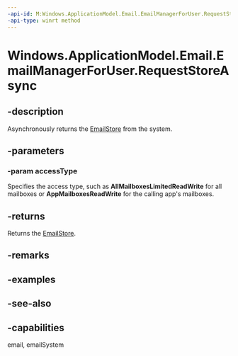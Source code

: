 ```yaml
---
-api-id: M:Windows.ApplicationModel.Email.EmailManagerForUser.RequestStoreAsync(Windows.ApplicationModel.Email.EmailStoreAccessType)
-api-type: winrt method
---
```


<!-- Method syntax
public Windows.Foundation.IAsyncOperation<Windows.ApplicationModel.Email.EmailStore> RequestStoreAsync(Windows.ApplicationModel.Email.EmailStoreAccessType accessType)
-->

# Windows.ApplicationModel.Email.EmailManagerForUser.RequestStoreAsync

## -description
Asynchronously returns the [EmailStore](emailstore.md) from the system.

## -parameters
### -param accessType
Specifies the access type, such as **AllMailboxesLimitedReadWrite** for all mailboxes or **AppMailboxesReadWrite** for the calling app's mailboxes.

## -returns
Returns the [EmailStore](emailstore.md).

## -remarks

## -examples

## -see-also

## -capabilities
email, emailSystem
